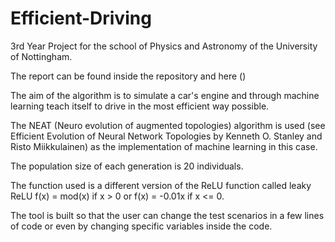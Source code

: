 # Efficient-Driving
3rd Year Project for the school of Physics and Astronomy of the University of Nottingham. 

The report can be found inside the repository and here ()

The aim of the algorithm is to simulate a car's engine and through machine learning teach itself to drive in the most efficient way possible.

The NEAT (Neuro evolution of augmented topologies) algorithm is used (see Efficient Evolution of Neural Network Topologies by Kenneth O. Stanley and Risto Miikkulainen) as the implementation of machine learning in this case. 

The population size of each generation is 20 individuals.

The function used is a different version of the ReLU function called leaky ReLU f(x) = mod(x) if x > 0 or f(x) = -0.01x if x <= 0.

The tool is built so that the user can change the test scenarios in a few lines of code or even by changing specific variables inside the code.


